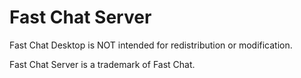 # Fast Chat Server
Fast Chat Desktop is NOT intended for redistribution or modification. 

Fast Chat Server is a trademark of Fast Chat.